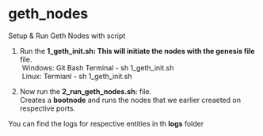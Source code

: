 # geth_nodes
Setup &amp; Run Geth Nodes with script

1. Run the <b>1_geth_init.sh: This will initiate the nodes with the genesis file</b> file.</br>
&nbsp;Windows: Git Bash Terminal - sh 1_geth_init.sh</br>
&nbsp;Linux: Termianl - sh 1_geth_init.sh

2. Now run the <b>2_run_geth_nodes.sh:</b> file.</br> Creates a <b>bootnode</b> and runs the nodes that we earlier creaeted on respective ports.

You can find the logs for respective entities in th <b>logs</b> folder</br>

